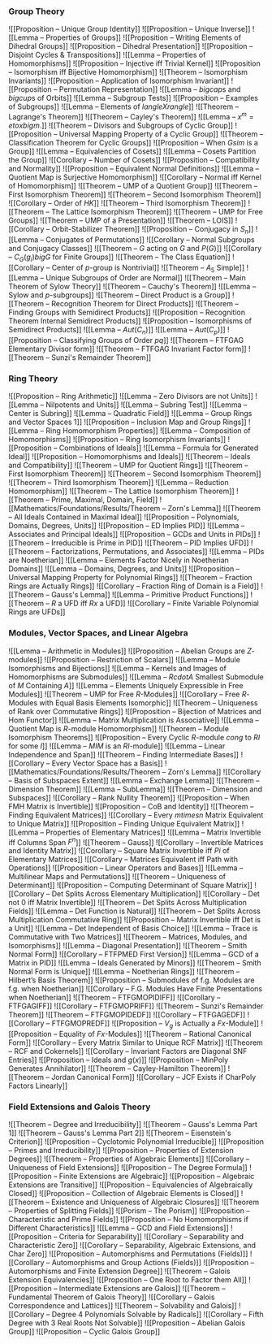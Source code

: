 
### Group Theory
![[Proposition – Unique Group Identity]]
![[Proposition – Unique Inverse]]
![[Lemma – Properties of Groups]]
![[Proposition – Writing Elements of Dihedral Groups]]
![[Proposition – Dihedral Presentation]]
![[Proposition – Disjoint Cycles & Transpositions]]
![[Lemma – Properties of Homomorphisms]]
![[Proposition – Injective iff Trivial Kernel]]
![[Proposition – Isomorphism iff Bijective Homomorphism]]
![[Theorem – Isomorphism Invariants]]
![[Proposition – Application of Isomorphism Invariant]]
![[Proposition – Permutation Representation]]
![[Lemma – $bigcap$s and $bigcup$s of Orbits]]
![[Lemma –  Subgroup Tests]]
![[Proposition – Examples of Subgroups]]
![[Lemma – Elements of $langle X rangle$]]
![[Theorem – Lagrange's Theorem]]
![[Theorem – Cayley's Theorem]]
![[Lemma – $x^m = e to x big m$.]]
![[Theorem – Divisors and Subgroups of Cyclic Group]]
![[Proposition – Universal Mapping Property of a Cyclic Group]]
![[Theorem – Classification Theorem for Cyclic Groups]]
![[Proposition – When $Gsim$ is a Group]]
![[Lemma – Equivalencies of Cosets]]
![[Lemma – Cosets Partition the Group]]
![[Corollary – Number of Cosets]]
![[Proposition – Compatibility and Normality]]
![[Proposition – Equivalent Normal Definitions]]
![[Lemma – Quotient Map is Surjective Homomorphism]]
![[Corollary – Normal iff Kernel of Homomorphism]]
![[Theorem – UMP of a Quotient Group]]
![[Theorem – First Isomorphism Theorem]]
![[Theorem – Second Isomorphism Theorem]]
![[Corollary – Order of $HK$]]
![[Theorem – Third Isomorphism Theorem]]
![[Theorem – The Lattice Isomorphism Theorem]]
![[Theorem – UMP for Free Groups]]
![[Theorem – UMP of a Presentation]]
![[Theorem – LOIS]]
![[Corollary – Orbit-Stabilizer Theorem]]
![[Proposition – Conjugacy in $S_n$]]
![[Lemma – Conjugates of Permutations]]
![[Corollary – Normal Subgroups and Conjugacy Classes]]
![[Theorem – $G$ acting on $G$ and $P(G)$]]
![[Corollary – $C_G(g_i) big G$ for Finite Groups]]
![[Theorem – The Class Equation]]
![[Corollary – Center of $p$-group is Nontrivial]]
![[Theorem – $A_5$ Simple]]
![[Lemma – Unique Subgroups of Order are Normal]]
![[Theorem – Main Theorem of Sylow Theory]]
![[Theorem – Cauchy's Theorem]]
![[Lemma – Sylow and $p$-subgroups]]
![[Theorem – Direct Product is a Group]]
![[Theorem – Recognition Theorem for Direct Products]]
![[Theorem – Finding Groups with Semidirect Products]]
![[Proposition – Recognition Theorem Internal Semidirect Products]]
![[Proposition – Isomorphisms of Semidirect Products]]
![[Lemma – $Aut(C_n)$]]
![[Lemma – $Aut(C_p)$]]
![[Proposition – Classifying Groups of Order $pq$]]
![[Theorem – FTFGAG Elementary Divisor form]]
![[Theorem – FTFGAG Invariant Factor form]]
![[Theorem – Sunzi's Remainder Theorem]]
### Ring Theory
![[Proposition – Ring Arithmetic]]
![[Lemma – Zero Divisors are not Units]]
![[Lemma – Nilpotents and Units]]
![[Lemma – Subring Test]]
![[Lemma – Center is Subring]]
![[Lemma – Quadratic Field]]
![[Lemma – Group Rings and Vector Spaces 1]]
![[Proposition – Inclusion Map and Group Rings]]
![[Lemma – Ring Homomorphism Properties]]
![[Lemma – Composition of Homomorphisms]]
![[Proposition – Ring Isomorphism Invariants]]
![[Proposition – Combinations of Ideals]]
![[Lemma – Formula for Generated Ideal]]
![[Proposition – Homomorphisms and Ideals]]
![[Theorem – Ideals and Compatibility]]
![[Theorem – UMP for Quotient Rings]]
![[Theorem – First Isomorphism Theorem]]
![[Theorem – Second Isomorphism Theorem]]
![[Theorem – Third Isomorphism Theorem]]
![[Lemma – Reduction Homomorphism]]
![[Theorem – The Lattice Isomorphism Theorem]]
![[Theorem – Prime, Maximal, Domain, Field]]
![[Mathematics/Foundations/Results/Theorem – Zorn's Lemma]]
![[Theorem – All Ideals Contained in Maximal Ideal]]
![[Proposition – Polynomials, Domains, Degrees, Units]]
![[Proposition – ED Implies PID]]
![[Lemma – Associates and Principal Ideals]]
![[Proposition – GCDs and Units in PIDs]]
![[Theorem – Irreducible is Prime in PID]]
![[Theorem – PID Implies UFD]]
![[Theorem – Factorizations, Permutations, and Associates]]
![[Lemma – PIDs are Noetherian]]
![[Lemma – Elements Factor Nicely in Noetherian Domains]]
![[Lemma – Domains, Degrees, and Units]]
![[Proposition – Universal Mapping Property for Polynomial Rings]]
![[Theorem – Fraction Rings are Actually Rings]]
![[Corollary – Fraction Ring of Domain is a Field]]
![[Theorem – Gauss's Lemma]]
![[Lemma – Primitive Product Functions]]
![[Theorem – $R$ a UFD iff $Rx$ a UFD]]
![[Corollary – Finite Variable Polynomial Rings are UFDs]]
### Modules, Vector Spaces, and Linear Algebra
![[Lemma – Arithmetic in Modules]]
![[Proposition – Abelian Groups are $Z$-modules]]
![[Proposition – Restriction of Scalars]]
![[Lemma – Module Isomorphisms and Bijections]]
![[Lemma – Kernels and Images of Homomorphisms are Submodules]]
![[Lemma – $Rcdot A$ Smallest Submodule of $M$ Containing $A$]]
![[Lemma – Elements Uniquely Expressible in Free Modules]]
![[Theorem – UMP for Free $R$-Modules]]
![[Corollary – Free $R$-Modules with Equal Basis Elements Isomorphic]]
![[Theorem – Uniqueness of Rank over Commutative Rings]]
![[Proposition – Bijection of Matrices and Hom Functor]]
![[Lemma – Matrix Multiplication is Associative]]
![[Lemma – Quotient Map is $R$-module Homomorphism]]
![[Theorem – Module Isomorphism Theorems]]
![[Proposition – Every Cyclic $R$-module $cong$ to $RI$ for some $I$]]
![[Lemma – $MIM$ is an $RI$-module]]
![[Lemma – Linear Independence and Span]]
![[Theorem – Finding Intermediate Bases]]
![[Corollary – Every Vector Space has a Basis]]
![[Mathematics/Foundations/Results/Theorem – Zorn's Lemma]]
![[Corollary – Basis of Subspaces Extent]]
![[Lemma – Exchange Lemma]]
![[Theorem – Dimension Theorem]]
![[Lemma – SubLemma]]
![[Theorem – Dimension and Subspaces]]
![[Corollary – Rank Nullity Theorem]]
![[Proposition – When FMH Matrix is Invertible]]
![[Proposition – CoB and Identity]]
![[Theorem – Finding Equivalent Matrices]]
![[Corollary – Every $mtimes n$ Matrix Equivalent to Unique Matrix]]
![[Proposition – Finding Unique Equivalent Matrix]]
![[Lemma – Properties of Elementary Matrices]]
![[Lemma – Matrix Invertible iff Columns Span $F^n$]]
![[Theorem – Gauss]]
![[Corollary – Invertible Matrices and Identity Matrix]]
![[Corollary – Square Matrix Invertible iff $Pi$ of Elementary Matrices]]
![[Corollary – Matrices Equivalent iff Path with Operations]]
![[Proposition – Linear Operators and Bases]]
![[Lemma – Multilinear Maps and Permutations]]
![[Theorem – Uniqueness of Determinant]]
![[Proposition – Computing Determinant of Square Matrix]]
![[Corollary – Det Splits Across Elementary Multiplication]]
![[Corollary – Det not $0$ iff Matrix Invertible]]
![[Theorem – Det Splits Across Multiplication Fields]]
![[Lemma – Det Function is Natural]]
![[Theorem – Det Splits Across Multiplication Commutative Ring]]
![[Proposition – Matrix Invertible iff Det is a Unit]]
![[Lemma – Det Independent of Basis Choice]]
![[Lemma – Trace is Commutative with Two Matrices]]
![[Theorem – Matrices, Modules, and Isomorphisms]]
![[Lemma – Diagonal Presentation]]
![[Theorem – Smith Normal Form]]
![[Corollary – FTFPMED First Version]]
![[Lemma – GCD of a Matrix in PID]]
![[Lemma – Ideals Generated by Minors]]
![[Theorem – Smith Normal Form is Unique]]
![[Lemma – Noetherian Rings]]
![[Theorem – Hilbert’s Basis Theorem]]
![[Proposition – Submodules of f.g. Modules are f.g. when Noetherian]]
![[Corollary – F.G. Modules Have Finite Presentations when Noetherian]]
![[Theorem – FTFGMOPIDIFF]]
![[Corollary – FTFGAGIFF]]
![[Corollary – FTFGMOPRIFF]]
![[Theorem – Sunzi's Remainder Theorem]]
![[Theorem – FTFGMOPIDEDF]]
![[Corollary – FTFGAGEDF]]
![[Corollary – FTFGMOPREDF]]
![[Proposition – $V_g$ is Actually a $Fx$-Module]]
![[Proposition – Equality of $Fx$-Modules]]
![[Theorem – Rational Canonical Form]]
![[Corollary – Every Matrix Similar to Unique RCF Matrix]]
![[Theorem – RCF and Cokernels]]
![[Corollary – Invariant Factors are Diagonal SNF Entries]]
![[Proposition – Ideals and $g(x)$]]
![[Proposition – MinPoly Generates Annihilator]]
![[Theorem – Cayley-Hamilton Theorem]]
![[Theorem – Jordan Canonical Form]]
![[Corollary – JCF Exists if CharPoly Factors Linearly]]
### Field Extensions and Galois Theory
![[Theorem – Degree and Irreducibility]]
![[Theorem – Gauss's Lemma Part 1]]
![[Theorem – Gauss's Lemma Part 2]]
![[Theorem – Eisenstein's Criterion]]
![[Proposition – Cyclotomic Polynomial Irreducible]]
![[Proposition – Primes and Irreducibility]]
![[Proposition – Properties of Extension Degrees]]
![[Theorem – Properties of Algebraic Elements]]
![[Corollary – Uniqueness of Field Extensions]]
![[Proposition – The Degree Formula]]
![[Proposition – Finite Extensions are Algebraic]]
![[Proposition – Algebraic Extensions are Transitive]]
![[Proposition – Equivalencies of Algebraically Closed]]
![[Proposition – Collection of Algebraic Elements is Closed]]
![[Theorem – Existence and Uniqueness of Algebraic Closures]]
![[Theorem – Properties of Splitting Fields]]
![[Porism – The Porism]]
![[Proposition – Characteristic and Prime Fields]]
![[Proposition – No Homomorphisms if Different Characteristics]]
![[Lemma – GCD and Field Extensions]]
![[Proposition – Criteria for Separability]]
![[Corollary – Separability and Characteristic Zero]]
![[Corollary –  Separability, Algebraic Extensions, and Char Zero]]
![[Proposition – Automorphisms and Permutations (Fields)]]
![[Corollary – Automorphisms and Group Actions (Fields)]]
![[Proposition – Automorphisms and Finite Extension Degree]]
![[Theorem – Galois Extension Equivalencies]]
![[Proposition – One Root to Factor them All]]
![[Proposition – Intermediate Extensions are Galois]]
![[Theorem – Fundamental Theorem of Galois Theory]]
![[Corollary – Galois Correspondence and Lattices]]
![[Theorem – Solvability and Galois]]
![[Corollary – Degree 4 Polynomials Solvable by Radicals]]
![[Corollary – Fifth Degree with 3 Real Roots Not Solvable]]
![[Proposition – Abelian Galois Group]]
![[Proposition – Cyclic Galois Group]]